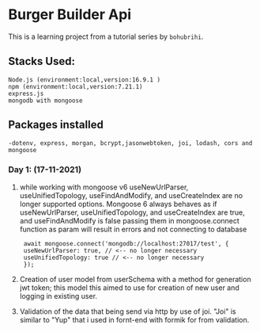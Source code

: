 # Burger Builder Api

This is a learning project from a tutorial series by `bohubrihi`.

## Stacks Used:
    Node.js (environment:local,version:16.9.1 )
    npm (environment:local,version:7.21.1)
    express.js
    mongodb with mongoose

## Packages installed

    -dotenv, express, morgan, bcrypt,jasonwebtoken, joi, lodash, cors and mongoose

### Day 1: (17-11-2021)
1. while working with mongoose v6 useNewUrlParser, useUnifiedTopology, useFindAndModify, and useCreateIndex are no longer supported options. Mongoose 6 always behaves as if useNewUrlParser, useUnifiedTopology, and useCreateIndex are true, and useFindAndModify is false
passing them in mongoose.connect function as param will result in errors and not connecting to database

        await mongoose.connect('mongodb://localhost:27017/test', {
        useNewUrlParser: true, // <-- no longer necessary
        useUnifiedTopology: true // <-- no longer necessary
        });

2. Creation of  user model from userSchema with a method for generation jwt token; this model this aimed to use for creation of new user and logging in existing user.

3. Validation of the data that being send via http by use of joi. "Joi" is similar to "Yup" that i used in fornt-end with formik for from validation. 